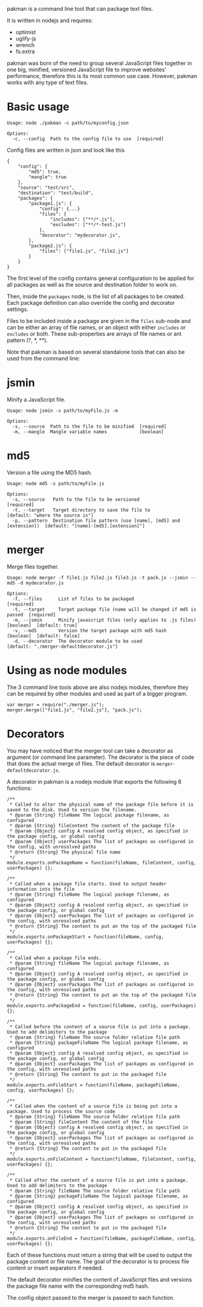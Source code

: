 pakman is a command line tool that can package text files.

It is written in nodejs and requires:

- optimist
- uglify-js
- wrench
- fs.extra

pakman was born of the need to group several JavaScript files together in one big, minified, versioned JavaScript file to improve websites' performance, therefore this is its most common use case. However, pakman works with any type of text files.

Basic usage
===========

	Usage: node ./pakman -c path/to/myconfig.json

	Options:
	  -c, --config  Path to the config file to use  [required]

Config files are written in json and look like this

	{
	    "config": {
	        "md5": true,
	        "mangle": true
	    },
	    "source": "test/src",
	    "destination": "test/build",
	    "packages": {
	        "package1.js": {
	        	"config": {...}
	            "files": {
	                "includes": ["**/*.js"],
	                "excludes": ["**/*-test.js"]
	            },
	            "decorator": "mydecorator.js",
	        },
	        "package2.js": {
	        	"files": ["file1.js", "file2.js"]
	        }
	    }
	}

The first level of the config contains general configuration to be applied for all packages as well as the source and destination folder to work on.

Then, inside the `packages` node, is the list of all packages to be created. Each package definition can also override the config and decorator settings.

Files to be included inside a package are given in the `files` sub-node and can be either an array of file names, or an object with either `includes` or `excludes` or both. These sub-properties are arrays of file names or ant pattern (?, *, **).


Note that pakman is based on several standalone tools that can also be used from the command line:

jsmin
=====

Minify a JavaScript file.

	Usage: node jsmin -s path/to/myFile.js -m

	Options:
	  -s, --source  Path to the file to be minified  [required]
	  -m, --mangle  Mangle variable names            [boolean]

md5
===

Version a file using the MD5 hash.

	Usage: node md5 -s path/to/myFile.js

	Options:
	  -s, --source   Path to the file to be versioned                              [required]
	  -t, --target   Target directory to save the file to                          [default: "where the source is"]
	  -p, --pattern  Destination file pattern (use [name], [md5] and [extension])  [default: "[name]-[md5].[extension]"]

merger
======

Merge files together.

	Usage: node merger -f file1.js file2.js file3.js -t pack.js --jsmin --md5 -d mydecorator.js

	Options:
	  -f, --files      List of files to be packaged                                [required]
	  -t, --target     Target package file (name will be changed if md5 is passed  [required]
	  -m, --jsmin      Minify javascript files (only applies to .js files)         [boolean]  [default: true]
	  -v, --md5        Version the target package with md5 hash                    [boolean]  [default: false]
	  -d, --decorator  The decorator module to be used                             [default: "./merger-defaultdecorator.js"]

Using as node modules
=====================

The 3 command line tools above are also nodejs modules, therefore they can be required by other modules and used as part of a bigger program.

	var merger = require("./merger.js");
	merger.merge(["file1.js", "file2.js"], "pack.js");

Decorators
==========

You may have noticed that the merger tool can take a decorator as argument (or command line parameter). The decorator is the piece of code that does the actual merge of files. The default decorator is `merger-defaultdecorator.js`.

A decorator in pakman is a nodejs module that exports the following 6 functions:

	/**
	 * Called to alter the physical name of the package file before it is saved to the disk. Used to version the filename.
	 * @param {String} fileName The logical package filename, as configured
	 * @param {String} fileContent The content of the package file
	 * @param {Object} config A resolved config object, as specified in the package config, or global config
	 * @param {Object} userPackages The list of packages as configured in the config, with unresolved paths
	 * @return {String} The physical file name
	 */
	module.exports.onPackageName = function(fileName, fileContent, config, userPackages) {};

	/**
	 * Called when a package file starts. Used to output header information into the file
	 * @param {String} fileName The logical package filename, as configured
	 * @param {Object} config A resolved config object, as specified in the package config, or global config
	 * @param {Object} userPackages The list of packages as configured in the config, with unresolved paths
	 * @return {String} The content to put an the top of the packaged file
	 */
	module.exports.onPackageStart = function(fileName, config, userPackages) {};

	/**
	 * Called when a package file ends.
	 * @param {String} fileName The logical package filename, as configured
	 * @param {Object} config A resolved config object, as specified in the package config, or global config
	 * @param {Object} userPackages The list of packages as configured in the config, with unresolved paths
	 * @return {String} The content to put an the top of the packaged file
	 */
	module.exports.onPackageEnd = function(fileName, config, userPackages) {};

	/**
	 * Called before the content of a source file is put into a package. Used to add delimiters to the package
	 * @param {String} fileName The source folder relative file path
	 * @param {String} packageFileName The logical package filename, as configured
	 * @param {Object} config A resolved config object, as specified in the package config, or global config
	 * @param {Object} userPackages The list of packages as configured in the config, with unresolved paths
	 * @return {String} The content to put in the packaged file
	 */
	module.exports.onFileStart = function(fileName, packageFileName, config, userPackages) {};

	/**
	 * Called when the content of a source file is being put into a package. Used to process the source code
	 * @param {String} fileName The source folder relative file path
	 * @param {String} fileContent The content of the file
	 * @param {Object} config A resolved config object, as specified in the package config, or global config
	 * @param {Object} userPackages The list of packages as configured in the config, with unresolved paths
	 * @return {String} The content to put in the packaged file
	 */
	module.exports.onFileContent = function(fileName, fileContent, config, userPackages) {};

	/**
	 * Called after the content of a source file is put into a package. Used to add delimiters to the package
	 * @param {String} fileName The source folder relative file path
	 * @param {String} packageFileName The logical package filename, as configured
	 * @param {Object} config A resolved config object, as specified in the package config, or global config
	 * @param {Object} userPackages The list of packages as configured in the config, with unresolved paths
	 * @return {String} The content to put in the packaged file
	 */
	module.exports.onFileEnd = function(fileName, packageFileName, config, userPackages) {};

Each of these functions must return a string that will be used to output the package content or file name. The goal of the decorator is to process file content or insert separators if needed.

The default decorator minifies the content of JavaScript files and versions the package file name with the corresponding md5 hash.

The config object passed to the merger is passed to each function.